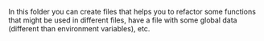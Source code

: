 In this folder you can create files that helps you to refactor some functions that might be used in different files, have a file with some global data (different than environment variables), etc.
